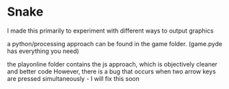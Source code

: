 # Snake
I made this primarily to experiment with different ways to output graphics

a python/processing approach can be found in the game folder. (game.pyde has everything you need)

the playonline folder contains the js approach, which is objectively cleaner and better code
However, there is a bug that occurs when two arrow keys are pressed simultaneously - I will fix this soon
